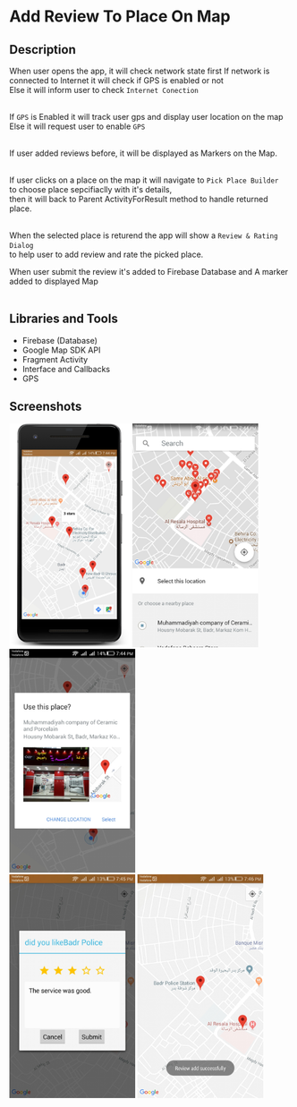 # Add Review To Place On Map


## Description

When user opens the app, it will check network state first
If network is connected to Internet it will check if GPS is enabled or not<br>
Else it will inform user to check `Internet Conection`<br><br>

If `GPS` is Enabled it will track user gps and display user location on the map <br>
Else it will request user to enable `GPS`<br><br>

If user added reviews before, it will be displayed as Markers on the Map.<br><br>


If user clicks on a place on the map it will navigate to `Pick Place Builder`<br>
to choose place sepcifiaclly with it's details,<br>
then it will back to Parent ActivityForResult method to handle returned place.<br><br>

When the selected place is returend the app will show a `Review & Rating Dialog`<br>
to help user to add review and rate the picked place.

When user submit the review it's added to Firebase Database and A marker added to displayed Map<br><br>

## Libraries and Tools
- Firebase (Database)
- Google Map SDK API
- Fragment Activity
- Interface and Callbacks
- GPS

## Screenshots

<img src="ScreenShots/Screenshot_2018-08-12-19-44-17_framed.png" height="400" alt="Screenshot"/> <img src="ScreenShots/Screenshot_2018-08-12-19-44-42.jpeg" height="400" alt="Screenshot"/> <img src="ScreenShots/Screenshot_2018-08-12-19-44-51.jpeg" height="400" alt="Screenshot"/><br>
<img src="ScreenShots/Screenshot_2018-08-12-19-45-55.jpeg" height="400" alt="Screenshot"/> <img src="ScreenShots/Screenshot_2018-08-12-19-46-07.jpeg" height="400" alt="Screenshot"/>
